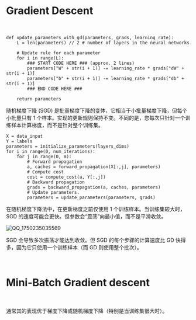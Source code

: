 # Gradient Descent

</br>

```
def update_parameters_with_gd(parameters, grads, learning_rate):
    L = len(parameters) // 2 # number of layers in the neural networks

    # Update rule for each parameter
    for i in range(L):
        ### START CODE HERE ### (approx. 2 lines)
        parameters["W" + str(i + 1)] -= learning_rate * grads["dW" + str(i + 1)]
        parameters["b" + str(i + 1)] -= learning_rate * grads["db" + str(i + 1)]
        ### END CODE HERE ###
        
    return parameters
```

<p>随机梯度下降 (SGD) 是批量梯度下降的变体，它相当于小批量梯度下降，但每个小批量只有 1 个样本。实现的更新规则保持不变。不同的是，您每次只针对一个训练样本计算梯度，而不是针对整个训练集。</p>

```
X = data_input
Y = labels
parameters = initialize_parameters(layers_dims)
for i in range(0, num_iterations):
    for j in range(0, m):
        # Forward propagation
        a, caches = forward_propagation(X[:,j], parameters)
        # Compute cost
        cost = compute_cost(a, Y[:,j])
        # Backward propagation
        grads = backward_propagation(a, caches, parameters)
        # Update parameters.
        parameters = update_parameters(parameters, grads)
```

<p>在随机梯度下降法中，在更新梯度之前仅使用 1 个训练样本。当训练集较大时，SGD 的速度可能会更快。但参数会“震荡”向最小值，而不是平滑收敛。</p>

![QQ_1750235035569](https://github.com/user-attachments/assets/c9494966-c174-4786-bfad-0ab38e79d67e)

<p>SGD 会导致多次振荡才能达到收敛。但 SGD 的每个步骤的计算速度比 GD 快得多，因为它只使用一个训练样本（而 GD 则使用整个批次）。</p>

</br>

# Mini-Batch Gradient descent

</br>

<p>通常其的表现优于梯度下降或随机梯度下降（特别是当训练集很大时）。</p>

<p></p>






































































































































































































































































































































































































































































































































































































































































































































